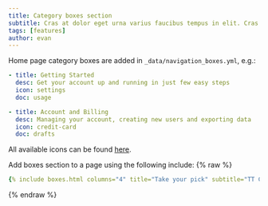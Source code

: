 ```yaml
---
title: Category boxes section
subtitle: Cras at dolor eget urna varius faucibus tempus in elit. Cras a dui imperdiet, tempus metus quis, pharetra turpis.
tags: [features]
author: evan
---
```


Home page category boxes are added in `_data/navigation_boxes.yml`, e.g.:
```yml
- title: Getting Started
  desc: Get your account up and running in just few easy steps
  icon: settings
  doc: usage

- title: Account and Billing
  desc: Managing your account, creating new users and exporting data
  icon: credit-card
  doc: drafts
```

All available icons can be found [here](https://getuikit.com/docs/icon#library).

Add boxes section to a page using the following include:
{% raw %}
```yaml
{% include boxes.html columns="4" title="Take your pick" subtitle="TT Chose an option that you need help with or search above" %}
```
{% endraw %}

